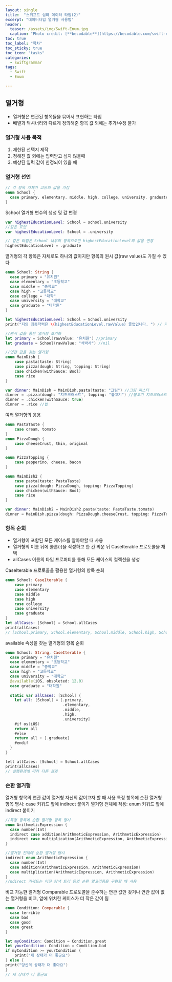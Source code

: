 ```yaml
---
layout: single
title:  "스위프트 심화 데이터 타입(2)"
excerpt: "데이터타입 열거형 사용법"
header:
  teaser: /assets/img/Swift-Enum.jpg
  caption: "Photo credit: [**becodable**](https://becodable.com/swift-enum/)"
toc: true
toc_label: "목차"
toc_sticky: true
toc_icon: "tasks"
categories:
  - swiftgrammar
tags:
  - Swift
  - Enum

---
```

열거형
---
- 열거형은 연관된 항목들을 묶어서 표현하는 타입
- 배열과 딕셔너리와 다르게 정의해준 항목 값 외에는 추가/수정 불가

### 열거형 사용 목적
1. 제한된 선택지 제작
2. 정해진 값 외에는 입력받고 싶지 않을때
3. 예상된 입력 값이 한정되어 있을 때

### 열거형 선언
```swift
// 각 항목 자체가 고유의 값을 가짐
enum School {
  case primary, elementary, middle, high, college, university, graduate
}
```

School 열거형 변수의 생성 및 값 변경
```swift
var highestEducationLevel: School = school.university
//같은 표현
var highestEducationLevel: School = .university

// 같은 타입은 School 내부의 항목으로만 highestEducationLevel의 값을 변경
highestEducationLevel = .graduate
```

열거형의 각 항목은 자체로도 하나의 값이지만 항목의 원시 값(raw value)도 가질 수 있다
```swift
enum School: String {
  case primary = "유치원"
  case elementary = "초등학교"
  case middle = "중학교"
  case high = "고등학교"
  case college = "대학"
  case university = "대학교"
  case graduate = "대학원"
}

let highestEducationLevel: School = School.university
print("저의 최종학력은 \(highestEducationLevel.rawValue) 졸업입니다. ") // 저의 최종학력은 대학교 졸업입니다. 

//원시 값을 통한 열거형 초기화
let primary = School(rawValue: "유치원") //primary
let graduate = School(rawValue: "석박사") //nil

//연관 값을 갖는 열거형
enum MainDish {
    case pasta(taste: String)
    case pizza(dough: String, topping: String)
    case chicken(withSauce: Bool)
    case rice
}

var dinner: MainDish = MainDish.pasta(taste: "크림") //크림 파스타
dinner = .pizza(dough: "치즈크러스트", topping: "불고기") //불고기 치즈크러스트 피자
dinner = .chicken(withSauce: true)
dinner = .rice //밥
```

여러 열거형의 응용
```swift
enum PastaTaste {
    case cream, tomato
}
enum PizzaDough {
    case cheeseCrust, thin, original
}

enum PizzaTopping {
    case pepperino, cheese, bacon
}

enum MainDish2 {
    case pasta(taste: PastaTaste)
    case pizza(dough: PizzaDough, topping: PizzaTopping)
    case chicken(withSauce: Bool)
    case rice
}

var dinner: MainDish2 = MainDish2.pasta(taste: PastaTaste.tomato)
dinner = MainDish.pizza(dough: PizzaDough.cheeseCrust, topping: PizzaTopping.bacon)
```

### 항목 순회
- 열거형이 포함된 모든 케이스를 알아야할 때 사용
- 열거형의 이름 뒤에 콜론(:)을 작성하고 한 칸 띄운 뒤 CaseIterable 프로토콜을 채택
- allCases 이름의 타입 프로퍼티를  통해 모든 케이스의 컬렉션을 생성

CaseIterable 프로토콜을 활용한 열거형의 항목 순회
```swift
enum School: CaseIterable {
    case primary
    case elementary
    case middle
    case high
    case college
    case university
    case graduate
}
let allCases: [School] = School.allCases
print(allCases) 
// [School.primary, School.elementary, School.middle, School.high, School.college, School.university, School.graduate]
```

available 속성을 갖는 열거형의 항목 순회
```swift
enum School: String, CaseIterable {
  case primary = "유치원"
  case elementary = "초등학교"
  case middle = "중학교"
  case high = "고등학교"
  case university = "대학교"
  @available(iOS, obsoleted: 12.0)
  case graduate = "대학원"
  
  static var allCases: [School] {
    let all: [School] = [.primary,
                         .elementary,
                         .middle,
                         .high,
                         .university]
    #if os(iOS)
    return all
    #else
    return all + [.graduate]
    #endif
  }
}

lett allCases: [School] = School.allCases
print(allCases)
// 실행환경에 따라 다른 결과
```

### 순환 열거형
열거형 항목의 연관 값이 열거형 자신의 값이고자 할 때 사용
특정 항목에 순환 열거형 항목 명시: case 키워드 앞에 indirect 붙이기 
열거형 전체에 적용: enum 키워드 앞에 indirect 붙이기
```swift
//특정 항목에 순환 열거형 항목 명시
enum ArithmeticExpression {
  case number(Int)
  indirect case addition(ArithmeticExpression, ArithmeticExpression)
  indirect case multiplication(ArithmeticExpression, ArithmeticExpression)
}

//열거형 전체에 순환 열거형 명시
indirect enum ArithmeticExpression {
  case number(Int)
  case addition(ArithmeticExpression, ArithmeticExpression)
  case multiplication(ArithmeticExpression, ArithmeticExpression)
}
//ndirect 키워드는 이진 탐색 트리 등의 순환 알고리즘을 구현할 때 사용
```

비교 가능한 열거형
Comparable 프로토콜을 준수하는 연관 값만 갖거나 연관 값이 없는 열거형을 비교, 앞에 위치한 케이스가 더 작은 값이 됨
```swift
enum Condition: Comparable {
  case terrible
  case bad
  case good
  case great
}

let myCondition: Condition = Condition.great
let yourCondition: Condition = Condition.bad
if myCondition >= yourCondition {
    print("제 상태가 더 좋군요")
} else {
print("당신의 상태가 더 좋아요")
}
// 제 상태가 더 좋군요

```
